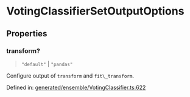 # VotingClassifierSetOutputOptions

## Properties

### transform?

> `"default"` \| `"pandas"`

Configure output of `transform` and `fit\_transform`.

Defined in:  [generated/ensemble/VotingClassifier.ts:622](https://github.com/transitive-bullshit/scikit-learn-ts/blob/122b3c0/packages/sklearn/src/generated/ensemble/VotingClassifier.ts#L622)
